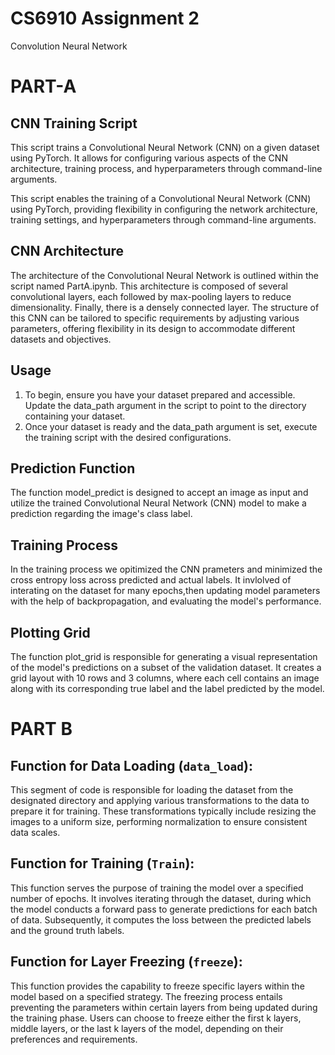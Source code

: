 # CS6910 Assignment 2

Convolution Neural Network

# PART-A 

## CNN Training Script

This script trains a Convolutional Neural Network (CNN) on a given dataset using PyTorch. It allows for configuring various aspects of the CNN architecture, training process, and hyperparameters through command-line arguments.

This script enables the training of a Convolutional Neural Network (CNN) using PyTorch, providing flexibility in configuring the network architecture, training settings, and hyperparameters through command-line arguments. 


## CNN Architecture

The architecture of the Convolutional Neural Network  is outlined within the script named PartA.ipynb. This architecture is composed of several convolutional layers, each followed by max-pooling layers to reduce dimensionality. Finally, there is a densely connected layer. The structure of this CNN can be tailored to 
specific requirements by adjusting various parameters, offering flexibility in its design to accommodate different datasets and objectives.

## Usage

1. To begin, ensure you have your dataset prepared and accessible. Update the data_path argument in the script to point to the directory containing your dataset.
2. Once your dataset is ready and the data_path argument is set, execute the training script with the desired configurations. 

## Prediction Function

The function model_predict is designed to accept an image as input and utilize the trained Convolutional Neural Network (CNN) model to make a prediction regarding the image's class label. 

## Training Process
In the training process we opitimized the CNN prameters and minimized the cross entropy loss across predicted and actual labels. It invlolved of interating on the 
dataset for many epochs,then updating model parameters with the help of backpropagation, and evaluating the model's performance.

## Plotting Grid

The function plot_grid is responsible for generating a visual representation of the model's predictions on a subset of the validation dataset. It creates a grid layout with 10 rows and 3 columns, where each cell contains an image along with its corresponding true label and the label predicted by the model. 

# PART B

## Function for  Data Loading (`data_load`):

This segment of code is responsible for loading the dataset from the designated directory and applying various transformations to the data to prepare it for training. These transformations typically include resizing the images to a uniform size, performing normalization to ensure consistent data scales.

## Function for Training (`Train`):

This function serves the purpose of training the model over a specified number of epochs. It involves iterating through the dataset, during which the model conducts a forward pass to generate predictions for each batch of data. Subsequently, it computes the loss between the predicted labels and the ground truth labels. 



## Function for Layer Freezing  (`freeze`):

This function provides the capability to freeze specific layers within the model based on a specified strategy. The freezing process entails preventing the parameters within certain layers from being updated during the training phase. Users can choose to freeze either the first k layers, middle layers, or the last k layers of the model, depending on their preferences and requirements. 



